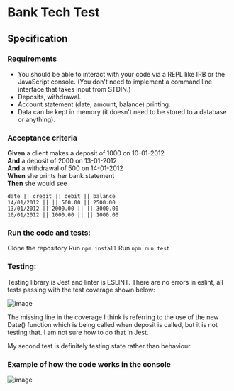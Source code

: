 # Bank Tech Test

## Specification

### Requirements

- You should be able to interact with your code via a REPL like IRB or the JavaScript console. (You don't need to implement a command line interface that takes input from STDIN.)
- Deposits, withdrawal.
- Account statement (date, amount, balance) printing.
- Data can be kept in memory (it doesn't need to be stored to a database or anything).

### Acceptance criteria

**Given** a client makes a deposit of 1000 on 10-01-2012  
**And** a deposit of 2000 on 13-01-2012  
**And** a withdrawal of 500 on 14-01-2012  
**When** she prints her bank statement  
**Then** she would see

```
date || credit || debit || balance
14/01/2012 || || 500.00 || 2500.00
13/01/2012 || 2000.00 || || 3000.00
10/01/2012 || 1000.00 || || 1000.00
```
### Run the code and tests: 

Clone the repository
Run `npm install`
Run `npm run test`

### Testing:

Testing library is Jest and linter is ESLINT.
There are no errors in eslint, all tests passing with the test coverage shown below:

![image](https://user-images.githubusercontent.com/30720508/117179127-b95fe280-adca-11eb-8f18-fedaefcc99ca.png)


The missing line in the coverage I think is referring to the use of the new Date() function which is being called when deposit is called, but it is not testing that. I am not sure how to do that in Jest.

My second test is definitely testing state rather than behaviour.


### Example of how the code works in the console

![image](https://user-images.githubusercontent.com/30720508/117178597-232bbc80-adca-11eb-8121-95b57a494e05.png)




